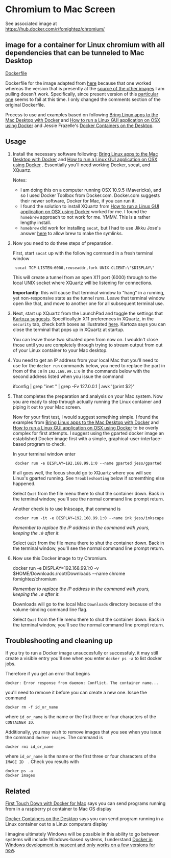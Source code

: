 Chromium to Mac Screen
======================

See associated image at  
https://hub.docker.com/r/fomightez/chromium/


image for a container for Linux chromium with all dependencies that can be tunneled to Mac Desktop
-------------------------------

[Dockerfile](https://github.com/fomightez/dockerfiles/tree/master/mac_desktop/chrome)  

Dockerfile for the image adapted from [here](https://github.com/docker/docker/tree/b248de7e332b6e67b08a8981f68060e6ae629ccf/contrib/desktop-integration/chromium) because that one worked whereas the version that is presently at the [source of the other images](https://hub.docker.com/u/jess/) I am pulling doesn't work. Specifically, since present version of this [particular one](https://github.com/jessfraz/dockerfiles/blob/master/chromium/Dockerfile) seems to fail at this time. I only changed the comments section of the original Dockerfile.

Process to use and examples based on following [Bring Linux apps to the Mac Desktop with Docker](http://blog.alexellis.io/linux-desktop-on-mac/) and [How to run a Linux GUI application on OSX using Docker](http://kartoza.com/en/blog/how-to-run-a-linux-gui-application-on-osx-using-docker/) and Jessie Frazelle's [Docker Containers on the Desktop](https://blog.jessfraz.com/post/docker-containers-on-the-desktop/).

Usage
--------

1. Install the necessary software following: [Bring Linux apps to the Mac Desktop with Docker](http://blog.alexellis.io/linux-desktop-on-mac/) and [How to run a Linux GUI application on OSX using Docker](http://kartoza.com/en/blog/how-to-run-a-linux-gui-application-on-osx-using-docker/) . Essentially you'll need working Docker, socat, and XQuartz. 

	Notes:
	* I am doing this on a computer running OSX 10.9.5 (Mavericks), and so I used Docker Toolbox from Docker.com. Docker.com suggests their newer software, Docker for Mac, if you can run it.
	* I found the solution to install XQuartz from [How to run a Linux GUI application on OSX using Docker](http://kartoza.com/en/blog/how-to-run-a-linux-gui-application-on-osx-using-docker/) worked for me. I found the `homebrew` approach to not work for me. YMMV. This is a rather lengthy install.
	* `homebrew` did work for installing `socat`, but I had to use Jikku Jose's answer [here](http://stackoverflow.com/questions/26647412/homebrew-could-not-symlink-usr-local-bin-is-not-writable) to allow brew to make the symlinks.

2. Now you need to do three steps of preparation.

	First, start `socat` up with the following command in a fresh terminal window

		socat TCP-LISTEN:6000,reuseaddr,fork UNIX-CLIENT:\"$DISPLAY\"

	This will create a tunnel from an open X11 port (6000) through to the local UNIX socket where XQuartz will be listening for connections.

	**Importantly**: this will cause that terminal window to "hang" in a running, yet non-responsive state as the tunnel runs. Leave that terminal window open like that, and move to another one for all subsequent terminal use.

3. Next, start up XQuartz from the LaunchPad and toggle the settings that [Kartoza suggests](http://kartoza.com/en/blog/how-to-run-a-linux-gui-application-on-osx-using-docker/). Specifically,in X11 preferences in XQuartz, in the `security` tab, check both boxes as illustrated [here](http://kartoza.com/en/blog/how-to-run-a-linux-gui-application-on-osx-using-docker/). Kartoza says you can close the terminal that pops up in XQuartz at startup.

	You can leave those two situated open from now on. I wouldn't close those until you are completely through trying to stream output from out of your Linux container to your Mac desktop.

4. You need to get an IP address from your local Mac that you'll need to use for the `docker run` commands below, you need to replace the part in from of the `:0` in `192.168.99.1:0` in the commands below with the second address listed when you issue the command

	ifconfig | grep "inet " | grep -Fv 127.0.0.1 | awk '{print $2}'

5. That completes the preparation and analysis on your Mac system. Now you are ready to step through actually running the Linux container and piping it out to your Mac screen.

	Now for your first test, I would suggest something simple. I found the examples from [Bring Linux apps to the Mac Desktop with Docker](http://blog.alexellis.io/linux-desktop-on-mac/) and [How to run a Linux GUI application on OSX using Docker](http://kartoza.com/en/blog/how-to-run-a-linux-gui-application-on-osx-using-docker/) to be overly complex for first attempts. I suggest using the gparted docker image an established Docker image first with a simple, graphical-user-interface-based program to check.

	In your terminal window enter

		docker run -e DISPLAY=192.168.99.1:0 --name gparted jess/gparted

	If all goes well, the focus should go to XQuartz where you will see Linux's gparted running. See `Troubleshooting` below if somemthing else happened.

	Select `Quit` from the file menu there to shut the container down. Back in the terminal window, you'll see the normal command line prompt return.



	Another check is to use Inkscape, that command is

		docker run -it -e DISPLAY=192.168.99.1:0 --name ink jess/inkscape

	*Remember to replace the IP address in the command with yours, keeping the `:0` after it.*

	Select `Quit` from the file menu there to shut the container down. Back in the terminal window, you'll see the normal command line prompt return.

6. Now use this Docker image to try Chromium.

	docker run -e DISPLAY=192.168.99.1:0 -v $HOME/Downloads:/root/Downloads --name chrome fomightez/chromium

	*Remember to replace the IP address in the command with yours, keeping the `:0` after it.*

	Downloads will go to the local Mac `Downloads` directory because of the volume-binding command line flag.

	Select `Quit` from the file menu there to shut the container down. Back in the terminal window, you'll see the normal command line prompt return.


Troubleshooting and cleaning up
-------------------------------

If you try to run a Docker image unsuccesfully or successfuly, it may still create a visible entry you'll see when you enter `docker ps -a` to list docker jobs.

Therefore if you get an error that begins

	docker: Error response from daemon: Conflict. The container name...

you'll need to remove it before you can create a new one. Issue the command

	docker rm -f id_or_name

where `id_or_name` is the name or the first three or four characters of the `CONTAINER ID`.

Additionally, you may wish to remove images that you see when you issue the command `docker images`.
The command is

	docker rmi id_or_name

where `id_or_name` is the name or the first three or four characters of the `IMAGE ID  `.
Check you results with

	docker ps -a
	docker images


Related
-------

[First Touch Down with Docker for Mac](https://blog.hypriot.com/post/first-touch-down-with-docker-for-mac/) says you can send programs running from in a raspberry pi container to Mac OS display

[Docker Containers on the Desktop](https://blog.jessfraz.com/post/docker-containers-on-the-desktop/) says you can send program running in a Linux container out to a Linux computers display

I imagine ultimately Windows will be possible in this ability to go between systems will include Windows-based systems, I understand [Docker in Windows development is nascent and only works on a few versions for now](https://stefanscherer.github.io/run-linux-and-windows-containers-on-windows-10/).

